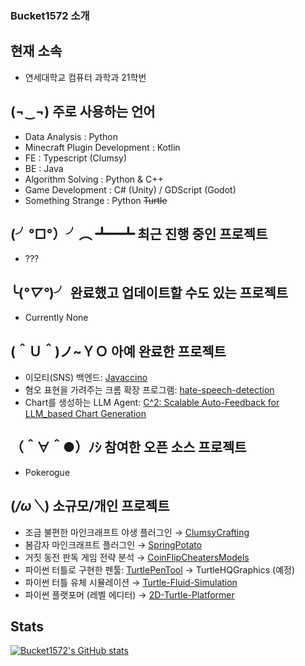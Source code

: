 ### Bucket1572 소개

## 현재 소속
- 연세대학교 컴퓨터 과학과 21학번

## (¬‿¬) 주로 사용하는 언어
- Data Analysis : Python
- Minecraft Plugin Development : Kotlin
- FE : Typescript (Clumsy)
- BE : Java
- Algorithm Solving : Python & C++
- Game Development : C# (Unity) / GDScript (Godot)
- Something Strange : Python ~~Turtle~~

## (╯°□°）╯︵ ┻━┻ 최근 진행 중인 프로젝트
- ???

## ╰(*°▽°*)╯ 완료했고 업데이트할 수도 있는 프로젝트
- Currently None

## (＾Ｕ＾)ノ~ＹＯ 아예 완료한 프로젝트
- 이모티(SNS) 백엔드: [Javaccino](https://github.com/PoolC/Javaccino)
- 혐오 표현을 가려주는 크롬 확장 프로그램: [hate-speech-detection](https://github.com/bucket1582/hate-speech-detection)
- Chart를 생성하는 LLM Agent: [C^2: Scalable Auto-Feedback for LLM_based Chart Generation](https://chartsquared.github.io/)

## （＾∀＾●）ﾉｼ 참여한 오픈 소스 프로젝트
- Pokerogue

## (*/ω＼*) 소규모/개인 프로젝트
- 조금 불편한 마인크래프트 야생 플러그인 → [ClumsyCrafting](https://github.com/bucket1582/ClumsyCrafting)
- 봄감자 마인크래프트 플러그인 → [SpringPotato](https://github.com/bucket1582/SpringPotato)
- 거짓 동전 판독 게임 전략 분석 → [CoinFlipCheatersModels](https://github.com/bucket1582/CoinFlipCheatersModels)
- 파이썬 터틀로 구현한 펜툴: [TurtlePenTool](https://github.com/bucket1582/TurtlePenTool) → TurtleHQGraphics (예정)
- 파이썬 터틀 유체 시뮬레이션 → [Turtle-Fluid-Simulation](https://github.com/bucket1582/Turtle-Fluid-Simulation)
- 파이썬 플랫포머 (레벨 에디터) → [2D-Turtle-Platformer](https://github.com/bucket1582/2D-Turtle-Platformer)

## Stats
[![Bucket1572's GitHub stats](https://github-readme-stats.vercel.app/api?username=bucket1582)](https://github.com/bucket1582)
